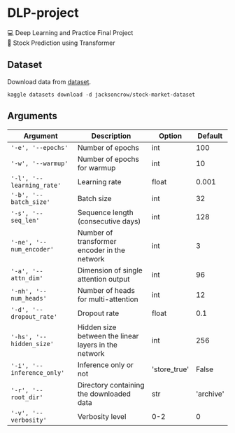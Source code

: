 # DLP-project
💻 Deep Learning and Practice Final Project  
🏹 Stock Prediction using Transformer



## Dataset
Download data from [dataset](https://www.kaggle.com/jacksoncrow/stock-market-dataset).  
```shell
kaggle datasets download -d jacksoncrow/stock-market-dataset
```



## Arguments
|Argument|Description|Option|Default|
|---|---|---|---|
|`'-e', '--epochs'`|Number of epochs|int|100|
|`'-w', '--warmup'`|Number of epochs for warmup|int|10|
|`'-l', '--learning_rate'`|Learning rate|float|0.001|
|`'-b', '--batch_size'`|Batch size|int|32|
|`'-s', '--seq_len'`|Sequence length (consecutive days)|int|128|
|`'-ne', '--num_encoder'`|Number of transformer encoder in the network|int|3|
|`'-a', '--attn_dim'`|Dimension of single attention output|int|96|
|`'-nh', '--num_heads'`|Number of heads for multi-attention|int|12|
|`'-d', '--dropout_rate'`|Dropout rate|float|0.1|
|`'-hs', '--hidden_size'`|Hidden size between the linear layers in the network|int|256|
|`'-i', '--inference_only'`|Inference only or not|'store_true'|False|
|`'-r', '--root_dir'`|Directory containing the downloaded data|str|'archive'|
|`'-v', '--verbosity'`|Verbosity level|0-2|0|
